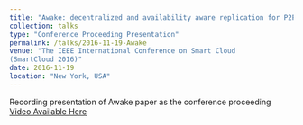 ```yaml
---
title: "Awake: decentralized and availability aware replication for P2P cloud storage"
collection: talks
type: "Conference Proceeding Presentation"
permalink: /talks/2016-11-19-Awake
venue: "The IEEE International Conference on Smart Cloud
(SmartCloud 2016)"
date: 2016-11-19
location: "New York, USA"
---
```


Recording presentation of Awake paper as the conference proceeding [Video Available Here](https://www.youtube.com/watch?v=aKGd890aGU4)

